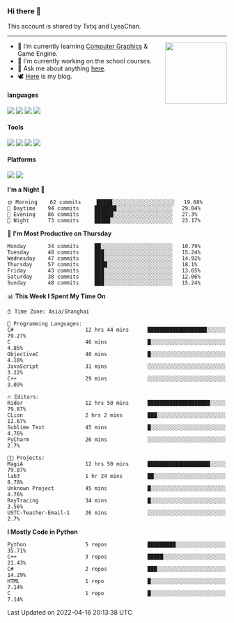 ### Hi there 👋

This account is shared by Txtxj and LyeaChan.

---

<img align="right" height="141" src="https://github-readme-stats.vercel.app/api?username=txtxj&theme=tokyonight&show_icons=true&count_private=true">

- 🌱 I’m currently learning [Computer Graphics](https://github.com/txtxj/GAMES101) & Game Engine.
- 🐶 I'm currently working on the school courses.
- 💬 Ask me about anything [here](https://github.com/txtxj/txtxj/issues).
- 🕊️ [Here](https://txtxj.top) is my blog.

#### languages

![](https://img.shields.io/badge/C++-00599C?logo=cplusplus&logoColor=fff)
![](https://img.shields.io/badge/Python-3e74a2?logo=python&logoColor=fff)
![](https://img.shields.io/badge/C%23-239120?logo=csharp&logoColor=fff)
![](https://img.shields.io/badge/C-A8B9CC?logo=c&logoColor=555)


#### Tools

![](https://img.shields.io/badge/JetBrains-000000?logo=jetbrains&logoColor=fff)
![](https://img.shields.io/badge/SublimeText_3-FF9800?logo=sublimetext&logoColor=fff)
![](https://img.shields.io/badge/UE_4-0E1128?logo=unrealengine&logoColor=fff)
![](https://img.shields.io/badge/unity-FFFFFF?logo=unity&logoColor=000)

#### Platforms

![](https://img.shields.io/badge/Ubuntu_20.04-E95420?logo=ubuntu&logoColor=fff)
![](https://img.shields.io/badge/Windows_10-0078D6?logo=windows&logoColor=fff)


<!--START_SECTION:waka-->
**I'm a Night 🦉** 

```text
🌞 Morning    62 commits     █████░░░░░░░░░░░░░░░░░░░░   19.68% 
🌆 Daytime    94 commits     ███████░░░░░░░░░░░░░░░░░░   29.84% 
🌃 Evening    86 commits     ██████░░░░░░░░░░░░░░░░░░░   27.3% 
🌙 Night      73 commits     █████░░░░░░░░░░░░░░░░░░░░   23.17%

```
📅 **I'm Most Productive on Thursday** 

```text
Monday       34 commits     ██░░░░░░░░░░░░░░░░░░░░░░░   10.79% 
Tuesday      48 commits     ███░░░░░░░░░░░░░░░░░░░░░░   15.24% 
Wednesday    47 commits     ███░░░░░░░░░░░░░░░░░░░░░░   14.92% 
Thursday     57 commits     ████░░░░░░░░░░░░░░░░░░░░░   18.1% 
Friday       43 commits     ███░░░░░░░░░░░░░░░░░░░░░░   13.65% 
Saturday     38 commits     ███░░░░░░░░░░░░░░░░░░░░░░   12.06% 
Sunday       48 commits     ███░░░░░░░░░░░░░░░░░░░░░░   15.24%

```


📊 **This Week I Spent My Time On** 

```text
⌚︎ Time Zone: Asia/Shanghai

💬 Programming Languages: 
C#                       12 hrs 44 mins      ███████████████████░░░░░░   79.27% 
C                        46 mins             █░░░░░░░░░░░░░░░░░░░░░░░░   4.85% 
ObjectiveC               40 mins             █░░░░░░░░░░░░░░░░░░░░░░░░   4.18% 
JavaScript               31 mins             ░░░░░░░░░░░░░░░░░░░░░░░░░   3.22% 
C++                      29 mins             ░░░░░░░░░░░░░░░░░░░░░░░░░   3.09%

🔥 Editors: 
Rider                    12 hrs 50 mins      ████████████████████░░░░░   79.87% 
CLion                    2 hrs 2 mins        ███░░░░░░░░░░░░░░░░░░░░░░   12.67% 
Sublime Text             45 mins             █░░░░░░░░░░░░░░░░░░░░░░░░   4.76% 
PyCharm                  26 mins             ░░░░░░░░░░░░░░░░░░░░░░░░░   2.7%

🐱‍💻 Projects: 
MagiA                    12 hrs 50 mins      ████████████████████░░░░░   79.87% 
lab3                     1 hr 24 mins        ██░░░░░░░░░░░░░░░░░░░░░░░   8.78% 
Unknown Project          45 mins             █░░░░░░░░░░░░░░░░░░░░░░░░   4.76% 
RayTracing               34 mins             █░░░░░░░░░░░░░░░░░░░░░░░░   3.56% 
USTC-Teacher-Email-1     26 mins             ░░░░░░░░░░░░░░░░░░░░░░░░░   2.7%

```

**I Mostly Code in Python** 

```text
Python                   5 repos             █████████░░░░░░░░░░░░░░░░   35.71% 
C++                      3 repos             █████░░░░░░░░░░░░░░░░░░░░   21.43% 
C#                       2 repos             ███░░░░░░░░░░░░░░░░░░░░░░   14.29% 
HTML                     1 repo              █░░░░░░░░░░░░░░░░░░░░░░░░   7.14% 
C                        1 repo              █░░░░░░░░░░░░░░░░░░░░░░░░   7.14%

```



 Last Updated on 2022-04-16 20:13:38 UTC
<!--END_SECTION:waka-->
